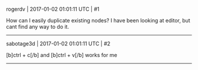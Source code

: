 rogerdv | 2017-01-02 01:01:11 UTC | #1

How can I easily duplicate existing nodes? I have been looking at editor, but cant find any way to do it.

-------------------------

sabotage3d | 2017-01-02 01:01:11 UTC | #2

[b]ctrl + c[/b]  and [b]ctrl + v[/b] works for me

-------------------------

